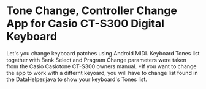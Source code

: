 # Tone Change, Controller Change App for Casio CT-S300 Digital Keyboard
Let's you change keyboard patches using Android MIDI.
Keyboard Tones list togather with Bank Select and Pragram Change parameters were taken from the Casio Casiotone CT-S300 owners manual.
*If you want to change the app to work with a differnt keyoard, you will have to change list found in the DataHelper.java to show your keyboard's Tones list. 
